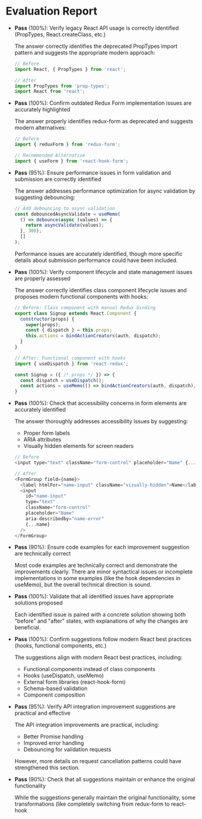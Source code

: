 # Evaluation Report

- **Pass** (100%): Verify legacy React API usage is correctly identified (PropTypes, React.createClass, etc.)
  
  The answer correctly identifies the deprecated PropTypes import pattern and suggests the appropriate modern approach:
  ```js
  // Before
  import React, { PropTypes } from 'react';

  // After
  import PropTypes from 'prop-types';
  import React from 'react';
  ```
  
- **Pass** (100%): Confirm outdated Redux Form implementation issues are accurately highlighted
  
  The answer properly identifies redux-form as deprecated and suggests modern alternatives:
  ```js
  // Before
  import { reduxForm } from 'redux-form';

  // Recommended Alternative
  import { useForm } from 'react-hook-form';
  ```
  
- **Pass** (95%): Ensure performance issues in form validation and submission are correctly identified
  
  The answer addresses performance optimization for async validation by suggesting debouncing:
  ```js
  // Add debouncing to async validation
  const debouncedAsyncValidate = useMemo(
    () => debounce(async (values) => {
      return asyncValidate(values);
    }, 300),
    []
  );
  ```
  Performance issues are accurately identified, though more specific details about submission performance could have been included.

- **Pass** (100%): Verify component lifecycle and state management issues are properly assessed
  
  The answer correctly identifies class component lifecycle issues and proposes modern functional components with hooks:
  ```js
  // Before: Class component with manual Redux binding
  export class Signup extends React.Component {
    constructor(props) {
      super(props);
      const { dispatch } = this.props;
      this.actions = bindActionCreators(auth, dispatch);
    }
  }

  // After: Functional component with hooks
  import { useDispatch } from 'react-redux';

  const Signup = ({ /* props */ }) => {
    const dispatch = useDispatch();
    const actions = useMemo(() => bindActionCreators(auth, dispatch), [dispatch]);
  }
  ```
  
- **Pass** (100%): Check that accessibility concerns in form elements are accurately identified
  
  The answer thoroughly addresses accessibility issues by suggesting:
  - Proper form labels
  - ARIA attributes
  - Visually hidden elements for screen readers
  ```js
  // Before
  <input type="text" className="form-control" placeholder="Name" {...name} />

  // After
  <FormGroup field={name}>
    <label htmlFor="name-input" className="visually-hidden">Name</label>
    <input 
      id="name-input"
      type="text"
      className="form-control"
      placeholder="Name"
      aria-describedby="name-error"
      {...name}
    />
  </FormGroup>
  ```

- **Pass** (90%): Ensure code examples for each improvement suggestion are technically correct
  
  Most code examples are technically correct and demonstrate the improvements clearly. There are minor syntactical issues or incomplete implementations in some examples (like the hook dependencies in useMemo), but the overall technical direction is sound.

- **Pass** (100%): Validate that all identified issues have appropriate solutions proposed
  
  Each identified issue is paired with a concrete solution showing both "before" and "after" states, with explanations of why the changes are beneficial.

- **Pass** (100%): Confirm suggestions follow modern React best practices (hooks, functional components, etc.)
  
  The suggestions align with modern React best practices, including:
  - Functional components instead of class components
  - Hooks (useDispatch, useMemo)
  - External form libraries (react-hook-form)
  - Schema-based validation
  - Component composition

- **Pass** (95%): Verify API integration improvement suggestions are practical and effective
  
  The API integration improvements are practical, including:
  - Better Promise handling
  - Improved error handling
  - Debouncing for validation requests
  
  However, more details on request cancellation patterns could have strengthened this section.

- **Pass** (90%): Check that all suggestions maintain or enhance the original functionality
  
  While the suggestions generally maintain the original functionality, some transformations (like completely switching from redux-form to react-hook